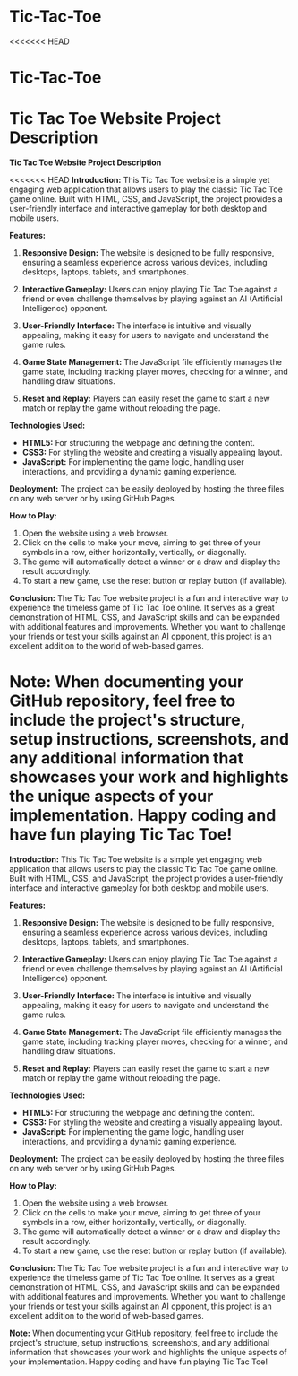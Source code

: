 # Tic-Tac-Toe
<<<<<<< HEAD
 # Tic-Tac-Toe
 **Tic Tac Toe Website Project Description**
=======
 **Tic Tac Toe Website Project Description**

<<<<<<< HEAD
**Introduction:**
This Tic Tac Toe website is a simple yet engaging web application that allows users to play the classic Tic Tac Toe game online. Built with HTML, CSS, and JavaScript, the project provides a user-friendly interface and interactive gameplay for both desktop and mobile users.

**Features:**
1. **Responsive Design:** The website is designed to be fully responsive, ensuring a seamless experience across various devices, including desktops, laptops, tablets, and smartphones.

2. **Interactive Gameplay:** Users can enjoy playing Tic Tac Toe against a friend or even challenge themselves by playing against an AI (Artificial Intelligence) opponent.

3. **User-Friendly Interface:** The interface is intuitive and visually appealing, making it easy for users to navigate and understand the game rules.

4. **Game State Management:** The JavaScript file efficiently manages the game state, including tracking player moves, checking for a winner, and handling draw situations.

7. **Reset and Replay:** Players can easily reset the game to start a new match or replay the game without reloading the page.

**Technologies Used:**
- **HTML5:** For structuring the webpage and defining the content.
- **CSS3:** For styling the website and creating a visually appealing layout.
- **JavaScript:** For implementing the game logic, handling user interactions, and providing a dynamic gaming experience.

**Deployment:**
The project can be easily deployed by hosting the three files on any web server or by using GitHub Pages.

**How to Play:**
1. Open the website using a web browser.
2. Click on the cells to make your move, aiming to get three of your symbols in a row, either horizontally, vertically, or diagonally.
3. The game will automatically detect a winner or a draw and display the result accordingly.
4. To start a new game, use the reset button or replay button (if available).

**Conclusion:**
The Tic Tac Toe website project is a fun and interactive way to experience the timeless game of Tic Tac Toe online. It serves as a great demonstration of HTML, CSS, and JavaScript skills and can be expanded with additional features and improvements. Whether you want to challenge your friends or test your skills against an AI opponent, this project is an excellent addition to the world of web-based games.

**Note:**
When documenting your GitHub repository, feel free to include the project's structure, setup instructions, screenshots, and any additional information that showcases your work and highlights the unique aspects of your implementation. Happy coding and have fun playing Tic Tac Toe!
=======
**Introduction:**
This Tic Tac Toe website is a simple yet engaging web application that allows users to play the classic Tic Tac Toe game online. Built with HTML, CSS, and JavaScript, the project provides a user-friendly interface and interactive gameplay for both desktop and mobile users.

**Features:**
1. **Responsive Design:** The website is designed to be fully responsive, ensuring a seamless experience across various devices, including desktops, laptops, tablets, and smartphones.

2. **Interactive Gameplay:** Users can enjoy playing Tic Tac Toe against a friend or even challenge themselves by playing against an AI (Artificial Intelligence) opponent.

3. **User-Friendly Interface:** The interface is intuitive and visually appealing, making it easy for users to navigate and understand the game rules.

4. **Game State Management:** The JavaScript file efficiently manages the game state, including tracking player moves, checking for a winner, and handling draw situations.

7. **Reset and Replay:** Players can easily reset the game to start a new match or replay the game without reloading the page.

**Technologies Used:**
- **HTML5:** For structuring the webpage and defining the content.
- **CSS3:** For styling the website and creating a visually appealing layout.
- **JavaScript:** For implementing the game logic, handling user interactions, and providing a dynamic gaming experience.

**Deployment:**
The project can be easily deployed by hosting the three files on any web server or by using GitHub Pages.

**How to Play:**
1. Open the website using a web browser.
2. Click on the cells to make your move, aiming to get three of your symbols in a row, either horizontally, vertically, or diagonally.
3. The game will automatically detect a winner or a draw and display the result accordingly.
4. To start a new game, use the reset button or replay button (if available).

**Conclusion:**
The Tic Tac Toe website project is a fun and interactive way to experience the timeless game of Tic Tac Toe online. It serves as a great demonstration of HTML, CSS, and JavaScript skills and can be expanded with additional features and improvements. Whether you want to challenge your friends or test your skills against an AI opponent, this project is an excellent addition to the world of web-based games.

**Note:**
When documenting your GitHub repository, feel free to include the project's structure, setup instructions, screenshots, and any additional information that showcases your work and highlights the unique aspects of your implementation. Happy coding and have fun playing Tic Tac Toe!

